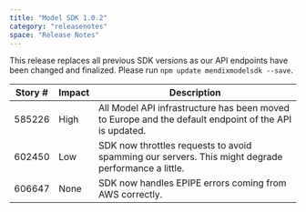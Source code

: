 ```yaml
---
title: "Model SDK 1.0.2"
category: "releasenotes"
space: "Release Notes"
---
```

This release replaces all previous SDK versions as our API endpoints have been changed and finalized.
Please run `npm update mendixmodelsdk --save`.

| Story # | Impact | Description |
| --- | --- | --- |
| 585226 | High | All Model API infrastructure has been moved to Europe and the default endpoint of the API is updated. |
| 602450 | Low | SDK now throttles requests to avoid spamming our servers. This might degrade performance a little. |
| 606647 | None | SDK now handles EPIPE errors coming from AWS correctly. |